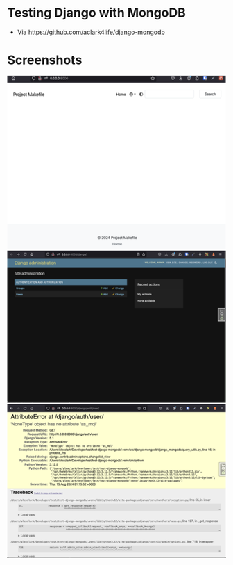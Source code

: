 # Testing Django with MongoDB 

- Via https://github.com/aclark4life/django-mongodb

# Screenshots

![screenshot](screenshot.png)
![screenshot](screenshot2.png)
![screenshot](screenshot3.png)
